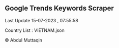

## Google Trends Keywords Scraper 
 
Last Update 15-07-2023 , 07:55:58

Country List :
VIETNAM.json



© Abdul Muttaqin 
